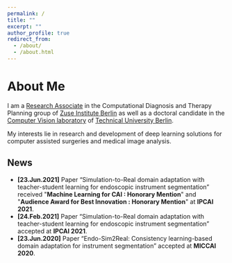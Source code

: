 ```yaml
---
permalink: /
title: ""
excerpt: ""
author_profile: true
redirect_from: 
  - /about/
  - /about.html
---
```



# About Me

I am a [Research Associate](https://www.zib.de/members/sahu) in the Computational Diagnosis and Therapy Planning group of [Zuse Institute Berlin](https://www.zib.de/research/solutions-individualized-medicine) as well as a doctoral candidate in the [Computer Vision laboratory](https://www.cv.tu-berlin.de/menue/computer_vision_remote_sensing/parameter/en/) of [Technical University Berlin](https://www.tu.berlin/en/). 

My interests lie in research and development of deep learning solutions for computer assisted surgeries and medical image analysis.


## News

* __[23.Jun.2021]__ Paper “Simulation-to-Real domain adaptation with teacher-student learning for endoscopic instrument segmentation” received "__Machine Learning for CAI : Honorary Mention__" and "__Audience Award for Best Innovation : Honorary Mention__" at __IPCAI 2021__.
* __[24.Feb.2021]__ Paper “Simulation-to-Real domain adaptation with teacher-student learning for endoscopic instrument segmentation” accepted at __IPCAI 2021__.
* __[23.Jun.2020]__ Paper “Endo-Sim2Real: Consistency learning-based domain adaptation for instrument segmentation” accepted at __MICCAI 2020__.


<!---
## Facts
-->

